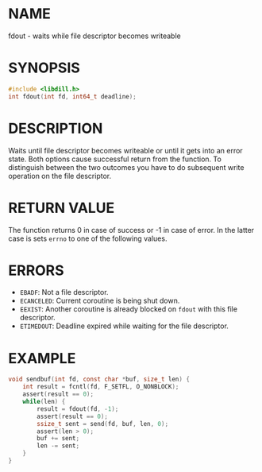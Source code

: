 # NAME

fdout - waits while file descriptor becomes writeable

# SYNOPSIS

```c
#include <libdill.h>
int fdout(int fd, int64_t deadline);
```

# DESCRIPTION

Waits until file descriptor becomes writeable or until it gets into an error state. Both options cause successful return from the function. To distinguish between the two outcomes you have to do subsequent write operation on the file descriptor.

# RETURN VALUE

The function returns 0 in case of success or -1 in case of error. In the latter case is sets `errno` to one of the following values.

# ERRORS

* `EBADF`: Not a file descriptor.
* `ECANCELED`: Current coroutine is being shut down.
* `EEXIST`: Another coroutine is already blocked on `fdout` with this file descriptor.
* `ETIMEDOUT`: Deadline expired while waiting for the file descriptor.

# EXAMPLE

```c
void sendbuf(int fd, const char *buf, size_t len) {
    int result = fcntl(fd, F_SETFL, O_NONBLOCK);
    assert(result == 0);
    while(len) {
        result = fdout(fd, -1);
        assert(result == 0);
        ssize_t sent = send(fd, buf, len, 0);
        assert(len > 0);
        buf += sent;
        len -= sent;
    }
}
```

